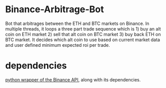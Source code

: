 # Binance-Arbitrage-Bot

Bot that arbitrages between the ETH and BTC markets on Binance. In multiple threads, it loops a three part trade sequence which is 1) buy an alt coin on ETH market 2) sell that alt coin on BTC market 3) buy back ETH on BTC market. It decides which alt coin to use based on current market data and user defined minimum expected roi per trade. 

# dependencies
[python wrapper of the Binance API](https://github.com/sammchardy/python-binance), along with its dependencies. 
